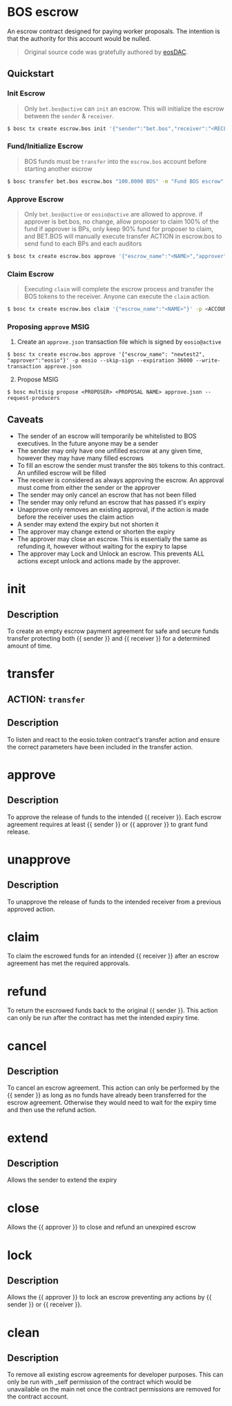 # BOS escrow

An escrow contract designed for paying worker proposals.  The intention is that the authority for this account would be nulled.

> Original source code was gratefully authored by [eosDAC](https://github.com/eosdac/dacescrow).

## Quickstart

### Init Escrow

> Only `bet.bos@active` can `init` an escrow.
> This will initialize the escrow between the `sender` & `receiver`.

```bash
$ bosc tx create escrow.bos init '{"sender":"bet.bos","receiver":"<RECEIVER>","approver":"eosio","escrow_name":"<NAME>","expires_at":"2019-09-15T00:00:00","memo":"BOS escrow"}' -p bet.bos
```

### Fund/Initialize Escrow

> BOS funds must be `transfer` into the `escrow.bos` account before starting another escrow

```bash
$ bosc transfer bet.bos escrow.bos "100.0000 BOS" -m "Fund BOS escrow" -p bet.bos
```

### Approve Escrow

> Only `bet.bos@active` or `eosio@active` are allowed to approve.
> if approver is bet.bos, no change, allow proposer to claim 100% of the fund
> if approver is BPs, only keep 90% fund for proposer to claim, and BET.BOS will manually execute transfer ACTION in escrow.bos to send fund to each BPs and each auditors

```bash
$ bosc tx create escrow.bos approve '{"escrow_name":"<NAME>","approver":"eosio"}' -p eosio
```

### Claim Escrow

> Executing `claim` will complete the escrow process and transfer the BOS tokens to the receiver.
> Anyone can execute the `claim` action.

```bash
$ bosc tx create escrow.bos claim '{"escrow_name":"<NAME>"}' -p <ACCOUNT>
```

### Proposing `approve` MSIG

1. Create an `approve.json` transaction file which is signed by `eosio@active`

```
$ bosc tx create escrow.bos approve '{"escrow_name": "newtest2", "approver":"eosio"}' -p eosio --skip-sign --expiration 36000 --write-transaction approve.json
```

2. Propose MSIG

```
$ bosc multisig propose <PROPOSER> <PROPOSAL NAME> approve.json --request-producers
```

## Caveats

- The sender of an escrow will temporarily be whitelisted to BOS executives. In the future anyone may be a sender
- The sender may only have one unfilled escrow at any given time, however they may have many filled escrows
- To fill an escrow the sender must transfer the `BOS` tokens to this contract. An unfilled escrow will be filled
- The receiver is considered as always approving the escrow. An approval must come from either the sender or the approver
- The sender may only cancel an escrow that has not been filled
- The sender may only refund an escrow that has passed it's expiry
- Unapprove only removes an existing approval, if the action is made before the receiver uses the claim action
- A sender may extend the expiry but not shorten it
- The approver may change extend or shorten the expiry
- The approver may close an escrow. This is essentially the same as refunding it, however without waiting for the expiry to lapse
- The approver may Lock and Unlock an escrow. This prevents ALL actions except unlock and actions made by the approver.

<h1 class="contract">init</h1>

## Description

To create an empty escrow payment agreement for safe and secure funds transfer protecting both {{ sender }} and {{ receiver }} for a determined amount of time.

<h1 class="contract">transfer</h1>

## ACTION: `transfer`

## Description

To listen and react to the eosio.token contract's transfer action and ensure the correct parameters have been included in the transfer action.

<h1 class="contract">approve</h1>

## Description

To approve the release of funds to the intended {{ receiver }}. Each escrow agreement requires at least {{ sender }} or {{ approver }} to grant fund release.

<h1 class="contract">unapprove</h1>

## Description

To unapprove the release of funds to the intended receiver from a previous approved action.

<h1 class="contract">claim</h1>

To claim the escrowed funds for an intended {{ receiver }} after an escrow agreement has met the required approvals.

<h1 class="contract">refund</h1>

To return the escrowed funds back to the original {{ sender }}. This action can only be run after the contract has met the intended expiry time.

<h1 class="contract">cancel</h1>

## Description

To cancel an escrow agreement. This action can only be performed by the {{ sender }} as long as no funds have already been transferred for the escrow agreement. Otherwise they would need to wait for the expiry time and then use the refund action.

<h1 class="contract">extend</h1>

## Description

Allows the sender to extend the expiry

<h1 class="contract">close</h1>

Allows the {{ approver }} to close and refund an unexpired escrow

<h1 class="contract">lock</h1>

## Description

Allows the {{ approver }} to lock an escrow preventing any actions by {{ sender }} or {{ receiver }}.

<h1 class="contract">clean</h1>

## Description

To remove all existing escrow agreements for developer purposes. This can only be run with _self permission of the contract which would be unavailable on the main net once the contract permissions are removed for the contract account.